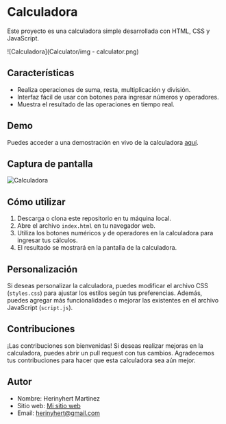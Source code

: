 # Calculadora

Este proyecto es una calculadora simple desarrollada con HTML, CSS y JavaScript.

![Calculadora](Calculator/img - calculator.png)


## Características

- Realiza operaciones de suma, resta, multiplicación y división.
- Interfaz fácil de usar con botones para ingresar números y operadores.
- Muestra el resultado de las operaciones en tiempo real.

## Demo

Puedes acceder a una demostración en vivo de la calculadora [aquí](https://example.com).

## Captura de pantalla

![Calculadora](screenshot.png)

## Cómo utilizar

1. Descarga o clona este repositorio en tu máquina local.
2. Abre el archivo `index.html` en tu navegador web.
3. Utiliza los botones numéricos y de operadores en la calculadora para ingresar tus cálculos.
4. El resultado se mostrará en la pantalla de la calculadora.

## Personalización

Si deseas personalizar la calculadora, puedes modificar el archivo CSS (`styles.css`) para ajustar los estilos según tus preferencias. Además, puedes agregar más funcionalidades o mejorar las existentes en el archivo JavaScript (`script.js`).

## Contribuciones

¡Las contribuciones son bienvenidas! Si deseas realizar mejoras en la calculadora, puedes abrir un pull request con tus cambios. Agradecemos tus contribuciones para hacer que esta calculadora sea aún mejor.

## Autor

- Nombre: Herinyhert Martinez
- Sitio web: [Mi sitio web](https://www.linkedin.com/in/herinyhert-martinez-7b5183126/)
- Email: herinyhert@gmail.com
